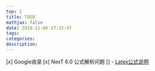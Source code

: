 ```yaml
---
top: 1
title: TODO
mathjax: false
date: 2018-11-06 17:32:47
tags:
categories:
description:
---
```


[x] Google收录
[x] NexT 6.0 公式解析问题
[] - [Latex公式说明](http://web.ift.uib.no/Teori/KURS/WRK/TeX/symALL.html) 